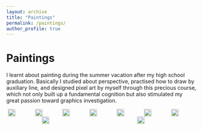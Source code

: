 ```yaml
---
layout: archive
title: "Paintings"
permalink: /paintings/
author_profile: true
---
```

<h1 class="page__title">Paintings</h1>
<p>
    I learnt about painting during the summer vacation after my high school graduation. Basically I studied about perspective, practised how to draw by auxiliary line, and designed pixel art by myself through this precious course, which not only built up a fundamental cognition but also stimulated my great passion toward graphics investigation. 
</p>
<style>
    .paintingsImgWrap{
        display: flex;
        flex-wrap: wrap;
        align-items: center;
        justify-content: space-around;
    }
    .paintingsImgWrap img {
        max-width: 350px;
        height: fit-content;
        min-width: 64px;
    }
</style>
<div class="paintingsImgWrap">
    <img src="http://jinjinhe2001.github.io/images/painting/3dv.jpg" >
    <img src="http://jinjinhe2001.github.io/images/painting/anime1.jpg" >
    <img src="http://jinjinhe2001.github.io/images/painting/c1.png" >
    <img src="http://jinjinhe2001.github.io/images/painting/c2.png" >
    <img src="http://jinjinhe2001.github.io/images/painting/car1.jpg" >
    <img src="http://jinjinhe2001.github.io/images/painting/character-jump.png" >
    <img src="http://jinjinhe2001.github.io/images/painting/character-stand.png" >
    <img src="http://jinjinhe2001.github.io/images/painting/line.jpg" >
    <img src="http://jinjinhe2001.github.io/images/painting/paint1.png" >
</div>